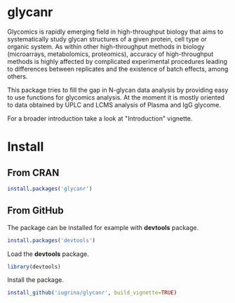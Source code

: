 glycanr
=======

Glycomics is rapidly emerging field in high-throughput biology that
aims to systematically study glycan structures of a given protein, cell type or
organic system. As within other high-throughput methods in biology (microarrays,
metabolomics, proteomics), accuracy of high-throughput methods is highly affected
by complicated experimental procedures leading to differences between replicates
and the existence of batch effects, among others.

This package tries to fill the gap in N-glycan data analysis by providing
easy to use functions for glycomics analysis. At the moment it is mostly
oriented to data obtained by UPLC and LCMS analysis of Plasma and IgG
glycome.

For a broader introduction take a look at "Introduction" vignette.

# Install

## From CRAN

```r
install.packages('glycanr')
```

## From GitHub

The package can be installed for example with  **devtools** package.

```r
install.packages('devtools')
```

Load the **devtools** package.

```r
library(devtools)
```

Install the package.

```r
install_github('iugrina/glycanr', build_vignette=TRUE)
```



